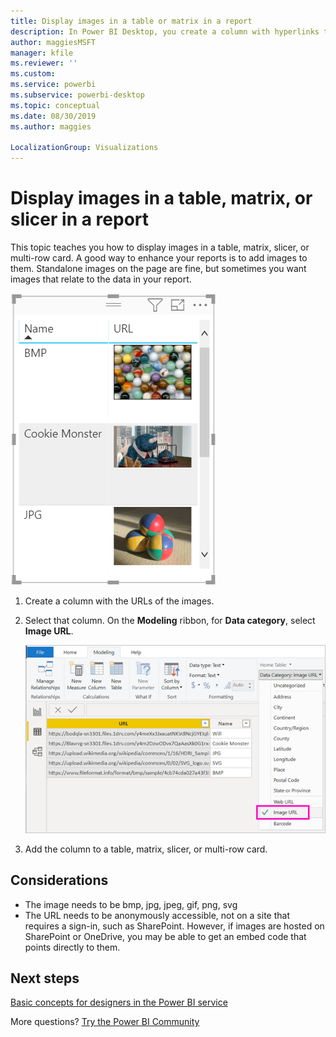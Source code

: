 ```yaml
---
title: Display images in a table or matrix in a report
description: In Power BI Desktop, you create a column with hyperlinks to images. Then in either Power BI Desktop or the Power BI service, add those hyperlinks to a report table, matrix, slicer, or multi-row card to display the image.
author: maggiesMSFT
manager: kfile
ms.reviewer: ''
ms.custom:
ms.service: powerbi
ms.subservice: powerbi-desktop
ms.topic: conceptual
ms.date: 08/30/2019
ms.author: maggies

LocalizationGroup: Visualizations
---
```

# Display images in a table, matrix, or slicer in a report

This topic teaches you how to display images in a table, matrix, slicer, or multi-row card. A good way to enhance your reports is to add images to them. Standalone images on the page are fine, but sometimes you want images that relate to the data in your report.

![URL images in a table](media/power-bi-images-tables/power-bi-url-images-table.png)

1. Create a column with the URLs of the images.

1. Select that column. On the **Modeling** ribbon, for **Data category**, select **Image URL**.

    ![Set Data category to Image URL](media/power-bi-images-tables/power-bi-set-url-image.png)

1. Add the column to a table, matrix, slicer, or multi-row card.

## Considerations

- The image needs to be bmp, jpg, jpeg, gif, png, svg
- The URL needs to be anonymously accessible, not on a site that requires a sign-in, such as SharePoint. However, if images are hosted on SharePoint or OneDrive, you may be able to get an embed code that points directly to them. 


## Next steps

[Basic concepts for designers in the Power BI service](service-basic-concepts.md)

More questions? [Try the Power BI Community](http://community.powerbi.com/)

